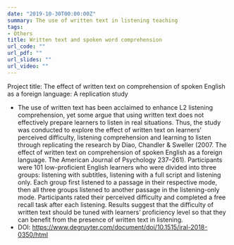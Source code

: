 ```yaml
---
date: "2019-10-30T00:00:00Z"
summary: The use of written text in listening teaching
tags:
- Others
title: Written text and spoken word comprehension
url_code: ""
url_pdf: ""
url_slides: ""
url_video: ""
---
```


Project title: The effect of written text on comprehension of spoken English as a foreign language: A replication study
- The use of written text has been acclaimed to enhance L2 listening comprehension, yet some argue that using written text does not effectively prepare learners to listen in real situations. Thus, the study was conducted to explore the effect of written text on learners’ perceived difficulty, listening comprehension and learning to listen through replicating the research by Diao, Chandler & Sweller (2007. The effect of written text on comprehension of spoken English as a foreign language. The American Journal of Psychology 237–261). Participants were 101 low-proficient English learners who were divided into three groups: listening with subtitles, listening with a full script and listening only. Each group first listened to a passage in their respective mode, then all three groups listened to another passage in the listening-only mode. Participants rated their perceived difficulty and completed a free recall task after each listening. Results suggest that the difficulty of written text should be tuned with learners’ proficiency level so that they can benefit from the presence of written text in listening.
- DOI: https://www.degruyter.com/document/doi/10.1515/iral-2018-0350/html